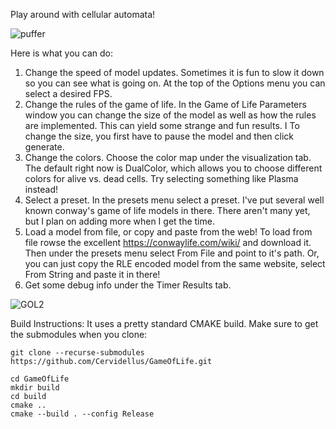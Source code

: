 Play around with cellular automata!

![puffer](https://github.com/user-attachments/assets/d98d4233-5967-4553-8693-14cc39affcbf)

Here is what you can do:

1. Change the speed of model updates.
  Sometimes it is fun to slow it down so you can see what is going on.
  At the top of the Options menu you can select a desired FPS.
2. Change the rules of the game of life.
   In the Game of Life Parameters window you can change the size of the model as well as how the rules are implemented.
   This can yield some strange and fun results. I
   To change the size, you first have to pause the model and then click generate.
3. Change the colors.
   Choose the color map under the visualization tab.
   The default right now is DualColor, which allows you to choose different colors for alive vs. dead cells.
   Try selecting something like Plasma instead!
4. Select a preset.
   In the presets menu select a preset.
   I've put several well known conway's game of life models in there.
   There aren't many yet, but I plan on adding more when I get the time.
5. Load a model from file, or copy and paste from the web!
   To load from file rowse the excellent https://conwaylife.com/wiki/ and download it.
   Then under the presets menu select From File and point to it's path.
   Or, you can just copy the RLE encoded model from the same website, select From String and paste it in there!
6. Get some debug info under the Timer Results tab.

![GOL2](https://github.com/user-attachments/assets/698e2586-0422-4bf2-a8f5-eef92775ae54)

Build Instructions:
It uses a pretty standard CMAKE build.
Make sure to get the submodules when you clone:
```
git clone --recurse-submodules https://github.com/Cervidellus/GameOfLife.git

cd GameOfLife
mkdir build 
cd build
cmake ..
cmake --build . --config Release
```
   
  





